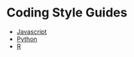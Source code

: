 # Coding Style Guides

* [Javascript](https://github.com/stormpython/style_guides/blob/master/javascript)
* [Python]()
* [R]()
